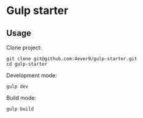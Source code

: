 # Gulp starter

## Usage

Clone project:

```
git clone git@github.com:4ever9/gulp-starter.git
cd gulp-starter
```

Development mode:

```
gulp dev
```

Build mode:

```
gulp build
```
